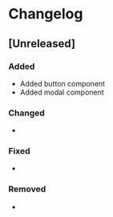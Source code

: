 # Changelog

## [Unreleased]

### Added

- Added button component
- Added modal component

### Changed

-

### Fixed

-

### Removed

-
